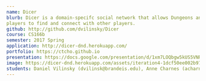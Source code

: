```yaml
---
name: Dicer
blurb: Dicer is a domain-specifc social network that allows Dungeons and Dragons
players to find and connect with other players.
github: http://github.com/dvilinsky/Dicer
course: CS166b
semester: 2017 Spring
application: http://dicer-dnd.herokuapp.com/
portfolio: https://ctcho.github.io
presentation: https://docs.google.com/presentation/d/1xm7LOQbgw5kUS5VNRfUMlCPPA1ytmdU08EBJz0-2hyk/edit?ts=590e2435
image: https://dicer-dnd.herokuapp.com/assets/iteration4-1dcf50ee002b979544e2c6884148ae5cfaafd4e1ee900211ef4537d27788f602.png
students: Daniel Vilinsky (dvilinsk@brandeis.edu), Anne Charnes (acharnes@brandeis.edu), Cameron Cho (ctcho@brandeis.edu), Michael Spittler (spittler@brandeis.edu)
---
```

